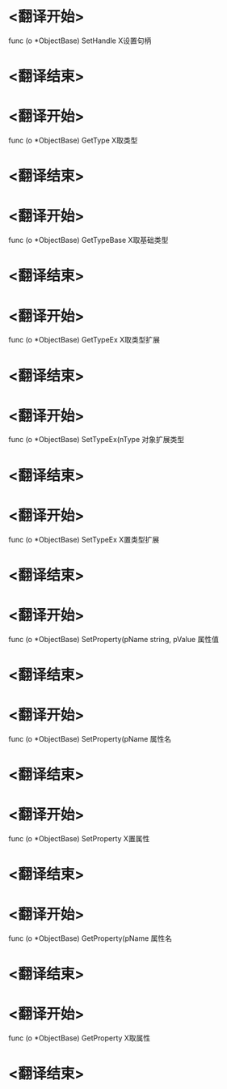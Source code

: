 
# <翻译开始>
func (o *ObjectBase) SetHandle
X设置句柄
# <翻译结束>


# <翻译开始>
func (o *ObjectBase) GetType
X取类型
# <翻译结束>


# <翻译开始>
func (o *ObjectBase) GetTypeBase
X取基础类型
# <翻译结束>


# <翻译开始>
func (o *ObjectBase) GetTypeEx
X取类型扩展
# <翻译结束>


# <翻译开始>
func (o *ObjectBase) SetTypeEx(nType
对象扩展类型
# <翻译结束>

# <翻译开始>
func (o *ObjectBase) SetTypeEx
X置类型扩展
# <翻译结束>


# <翻译开始>
func (o *ObjectBase) SetProperty(pName string, pValue
属性值
# <翻译结束>

# <翻译开始>
func (o *ObjectBase) SetProperty(pName
属性名
# <翻译结束>

# <翻译开始>
func (o *ObjectBase) SetProperty
X置属性
# <翻译结束>


# <翻译开始>
func (o *ObjectBase) GetProperty(pName
属性名
# <翻译结束>

# <翻译开始>
func (o *ObjectBase) GetProperty
X取属性
# <翻译结束>

